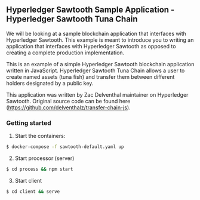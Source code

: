 ## Hyperledger Sawtooth Sample Application - Hyperledger Sawtooth Tuna Chain

We will be looking at a sample blockchain application that interfaces with
Hyperledger Sawtooth. This example is meant to introduce you to writing
an application that interfaces with Hyperledger Sawtooth as opposed to
creating a complete production implementation.

This is an example of a simple Hyperledger Sawtooth blockchain application
written in JavaScript. Hyperledger Sawtooth Tuna Chain allows a user to
create named assets (tuna fish) and transfer them between different holders
designated by a public key.

This application was written by Zac Delventhal maintainer on Hyperledger
Sawtooth. Original source code can be found here
(https://github.com/delventhalz/transfer-chain-js).

### Getting started

1. Start the containers:

```bash
$ docker-compose -f sawtooth-default.yaml up
```

2. Start processor (server)

```bash
$ cd process && npm start
```

3. Start client

```bash
$ cd client && serve
```
